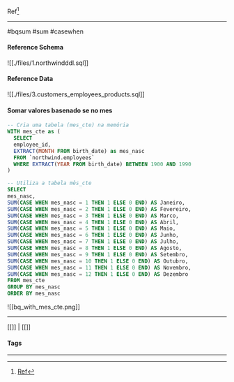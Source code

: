 Ref[^1]
***
#bqsum #sum #casewhen 

#### Reference Schema
![[./files/1.northwindddl.sql]]

#### Reference Data
![[./files/3.customers_employees_products.sql]]

#### Somar valores basenado se no mes


```SQL
-- Cria uma tabela (mes_cte) na memória
WITH mes_cte as (
  SELECT
  employee_id,
  EXTRACT(MONTH FROM birth_date) as mes_nasc
  FROM `northwind.employees`
  WHERE EXTRACT(YEAR FROM birth_date) BETWEEN 1900 AND 1990
)

-- Utiliza a tabela mês_cte
SELECT
mes_nasc,
SUM(CASE WHEN mes_nasc = 1 THEN 1 ELSE 0 END) AS Janeiro,
SUM(CASE WHEN mes_nasc = 2 THEN 1 ELSE 0 END) AS Fevereiro,
SUM(CASE WHEN mes_nasc = 3 THEN 1 ELSE 0 END) AS Marco,
SUM(CASE WHEN mes_nasc = 4 THEN 1 ELSE 0 END) AS Abril,
SUM(CASE WHEN mes_nasc = 5 THEN 1 ELSE 0 END) AS Maio,
SUM(CASE WHEN mes_nasc = 6 THEN 1 ELSE 0 END) AS Junho,
SUM(CASE WHEN mes_nasc = 7 THEN 1 ELSE 0 END) AS Julho,
SUM(CASE WHEN mes_nasc = 8 THEN 1 ELSE 0 END) AS Agosto,
SUM(CASE WHEN mes_nasc = 9 THEN 1 ELSE 0 END) AS Setembro,
SUM(CASE WHEN mes_nasc = 10 THEN 1 ELSE 0 END) AS Outubro,
SUM(CASE WHEN mes_nasc = 11 THEN 1 ELSE 0 END) AS Novembro,
SUM(CASE WHEN mes_nasc = 12 THEN 1 ELSE 0 END) AS Dezembro
FROM mes_cte
GROUP BY mes_nasc
ORDER BY mes_nasc
```

![[bq_with_mes_cte.png]]
***
[[]] | [[]]
#### Tags
***
[^1]: [Ref](#)